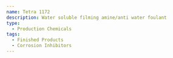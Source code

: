 ```yaml
---
name: Tetra 1172
description: Water soluble filming amine/anti water foulant
type:
  - Production Chemicals
tags:
  - Finished Products
  - Corrosion Inhibitors
---
```

